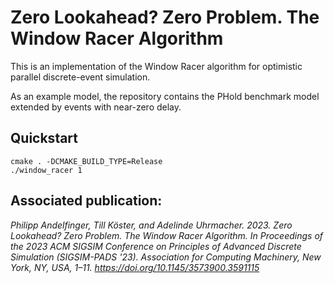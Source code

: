 # Zero Lookahead? Zero Problem. The Window Racer Algorithm

This is an implementation of the Window Racer algorithm for optimistic parallel discrete-event simulation.

As an example model, the repository contains the PHold benchmark model extended by events with near-zero delay.

## Quickstart

```
cmake . -DCMAKE_BUILD_TYPE=Release
./window_racer 1
```

## Associated publication:

*Philipp Andelfinger, Till Köster, and Adelinde Uhrmacher. 2023. Zero Lookahead? Zero Problem. The Window Racer Algorithm. In Proceedings of the 2023 ACM SIGSIM Conference on Principles of Advanced Discrete Simulation (SIGSIM-PADS '23). Association for Computing Machinery, New York, NY, USA, 1–11. https://doi.org/10.1145/3573900.3591115*
